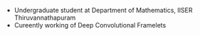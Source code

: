 


- Undergraduate student at Department of Mathematics, IISER Thiruvannathapuram
- Cureently working of Deep Convolutional Framelets

<!---
sanjay-ms8/sanjay-ms8 is a ✨ special ✨ repository because its `README.md` (this file) appears on your GitHub profile.
You can click the Preview link to take a look at your changes.
--->
